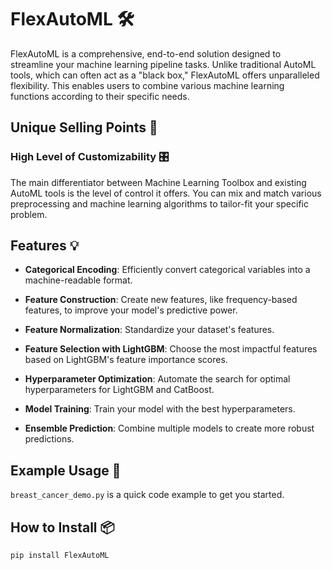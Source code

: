# FlexAutoML 🛠️

FlexAutoML is a comprehensive, end-to-end solution designed to streamline your machine learning pipeline tasks. Unlike
traditional AutoML tools, which can often act as a "black box," FlexAutoML offers unparalleled flexibility. This enables
users to combine various machine learning functions according to their specific needs.

## Unique Selling Points 🎯

### High Level of Customizability 🎛️

The main differentiator between Machine Learning Toolbox and existing AutoML tools is the level of control it offers.
You can mix and match various preprocessing and machine learning algorithms to tailor-fit your specific problem.

## Features 💡

- **Categorical Encoding**: Efficiently convert categorical variables into a machine-readable format.

- **Feature Construction**: Create new features, like frequency-based features, to improve your model's predictive
  power.

- **Feature Normalization**: Standardize your dataset's features.

- **Feature Selection with LightGBM**: Choose the most impactful features based on LightGBM's feature importance scores.

- **Hyperparameter Optimization**: Automate the search for optimal hyperparameters for LightGBM and CatBoost.

- **Model Training**: Train your model with the best hyperparameters.

- **Ensemble Prediction**: Combine multiple models to create more robust predictions.

## Example Usage 📖

`breast_cancer_demo.py` is a quick code example to get you started.

## How to Install 📦

```bash
pip install FlexAutoML
```